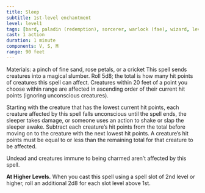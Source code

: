 ```yaml
---
title: Sleep
subtitle: 1st-level enchantment
level: level1
tags: [bard, paladin (redemption), sorcerer, warlock (fae), wizard, level1, enchantment]
cast: 1 action
duration: 1 minute
components: V, S, M
range: 90 feet
---
```

Materials: a pinch of fine sand, rose petals, or a cricket
This spell sends creatures into a magical slumber. Roll 5d8; the total is how many hit points of creatures this spell can affect. Creatures within 20 feet of a point you choose within range are affected in ascending order of their current hit points (ignoring unconscious creatures).

Starting with the creature that has the lowest current hit points, each creature affected by this spell falls unconscious until the spell ends, the sleeper takes damage, or someone uses an action to shake or slap the sleeper awake. Subtract each creature’s hit points from the total before moving on to the creature with the next lowest hit points. A creature’s hit points must be equal to or less than the remaining total for that creature to be affected.

Undead and creatures immune to being charmed aren’t affected by this spell.

**At Higher Levels.** When you cast this spell using a spell slot of 2nd level or higher, roll an additional 2d8 for each slot level above 1st.